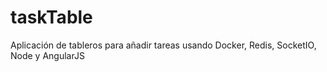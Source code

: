 # taskTable
Aplicación de tableros para añadir tareas usando Docker, Redis, SocketIO, Node y AngularJS
